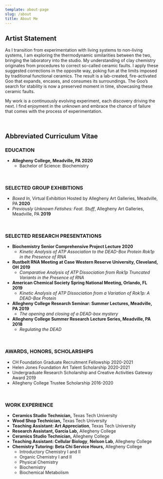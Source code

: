 ```yaml
---
template: about-page
slug: /about
title: About Me
---
```

## Artist Statement

As I transition from experimentation with living systems to non-living systems, I am exploring the thermodynamic similarities between the two, bringing the laboratory into the studio. My understanding of clay chemistry originates from procedures to correct so-called ceramic faults. I apply these suggested corrections in the opposite way, poking fun at the limits imposed by traditional functional ceramics. The result is a lab-created, fire-activated Goo that expands, encases, and consumes its surroundings. The Goo’s search for stability is now a preserved moment in time, showcasing these ceramic faults.

My work is a continuously evolving experiment, each discovery driving the next. I find enjoyment in the unknown and embrace the chance of failure that comes with the process of experimentation.

<br>

## Abbreviated Curriculum Vitae

### EDUCATION

* **Allegheny College, Meadville, PA 2020**
  * Bachelor of Science: Biochemistry

<br>

### SELECTED GROUP EXHIBITIONS

* *Boxed In*, Virtual Exhibition Hosted by Allegheny Art Galleries, Meadville, PA **2020**
* *Previously Unknown Fetishes: Feat. Stuff*, Allegheny Art Galleries, Meadville, PA **2019**

<br>

### SELECTED RESEARCH PRESENTATIONS

- **Biochemistry Senior Comprehensive Project Lecture 2020**
  - *Kinetic Analysis of ATP Association to the DEAD-Box Protein Rok1p in the Presence of RNA*
- **Rustbelt RNA Meeting at Case Western Reserve University, Cleveland, OH** **2019**
  - *Comparative Analysis of ATP Dissociation from Rok1p Truncated Variants in the Presence of RNA*
- **American Chemical Society Spring National Meeting, Orlando, FL** **2019**
  - *Kinetic Analysis of ATP Dissociation from a Variation of Rok1p: A DEAD-Box Protein*
- **Allegheny College Research Seminar: Summer Lectures, Meadville, PA 2019**
  - *The opening and closing of a DEAD-box mystery*
- **Allegheny College Summer Research Lecture Series, Meadville, PA** **2018**
  - *Regulating the DEAD*

<br>

### AWARDS, HONORS, SCHOLARSHIPS

* CH Foundation Graduate Recruitment Fellowship 2020-2021
* Helen Jones Foundation Art Talent Scholarship 2020-2021
* Undergraduate Research Scholarship and Creative Activities Gateway Award 2019
* Allegheny College Trustee Scholarship 2016-2020

<br>

### WORK EXPERIENCE

- **Ceramics Studio Technician,** Texas Tech University
- **Wood Shop Technician,** Texas Tech University
- **Teaching Assistant: Art Appreciation**, Texas Tech University
- **Research Assistant, Garcia Lab,** Allegheny College
- **Ceramics Studio Technician,** Allegheny College
- **Teaching Assistant: Cellular Biology**, **Nelson Lab**, Allegheny College
- **Chemistry Tutoring: Beta Chi Service Hours,** Allegheny College
  - Introductory Chemistry I and II
  - Organic Chemistry I and II
  - Physical Chemistry
  - Biochemistry
  - Biochemical Metabolism
